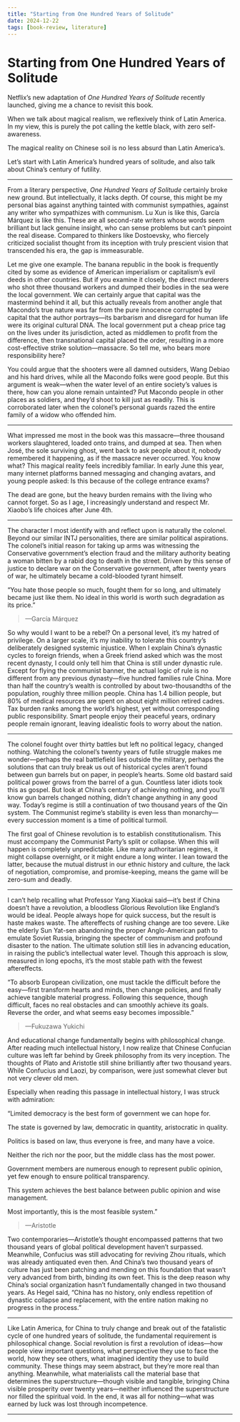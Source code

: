 ```yaml
---
title: "Starting from One Hundred Years of Solitude"
date: 2024-12-22
tags: [book-review, literature]
---
```


# Starting from One Hundred Years of Solitude

Netflix’s new adaptation of *One Hundred Years of Solitude* recently launched, giving me a chance to revisit this book.

When we talk about magical realism, we reflexively think of Latin America. In my view, this is purely the pot calling the kettle black, with zero self-awareness.

The magical reality on Chinese soil is no less absurd than Latin America’s.

Let’s start with Latin America’s hundred years of solitude, and also talk about China’s century of futility.

---

From a literary perspective, *One Hundred Years of Solitude* certainly broke new ground. But intellectually, it lacks depth. Of course, this might be my personal bias against anything tainted with communist sympathies, against any writer who sympathizes with communism. Lu Xun is like this, García Márquez is like this. These are all second-rate writers whose words seem brilliant but lack genuine insight, who can sense problems but can’t pinpoint the real disease. Compared to thinkers like Dostoevsky, who fiercely criticized socialist thought from its inception with truly prescient vision that transcended his era, the gap is immeasurable.

Let me give one example. The banana republic in the book is frequently cited by some as evidence of American imperialism or capitalism’s evil deeds in other countries. But if you examine it closely, the direct murderers who shot three thousand workers and dumped their bodies in the sea were the local government. We can certainly argue that capital was the mastermind behind it all, but this actually reveals from another angle that Macondo’s true nature was far from the pure innocence corrupted by capital that the author portrays—its barbarism and disregard for human life were its original cultural DNA. The local government put a cheap price tag on the lives under its jurisdiction, acted as middlemen to profit from the difference, then transnational capital placed the order, resulting in a more cost-effective strike solution—massacre. So tell me, who bears more responsibility here?

You could argue that the shooters were all damned outsiders, Wang Debiao and his hard drives, while all the Macondo folks were good people. But this argument is weak—when the water level of an entire society’s values is there, how can you alone remain untainted? Put Macondo people in other places as soldiers, and they’d shoot to kill just as readily. This is corroborated later when the colonel’s personal guards razed the entire family of a widow who offended him.

---

What impressed me most in the book was this massacre—three thousand workers slaughtered, loaded onto trains, and dumped at sea. Then when José, the sole surviving ghost, went back to ask people about it, nobody remembered it happening, as if the massacre never occurred. You know what? This magical reality feels incredibly familiar. In early June this year, many internet platforms banned messaging and changing avatars, and young people asked: Is this because of the college entrance exams?

The dead are gone, but the heavy burden remains with the living who cannot forget. So as I age, I increasingly understand and respect Mr. Xiaobo’s life choices after June 4th.

---

The character I most identify with and reflect upon is naturally the colonel. Beyond our similar INTJ personalities, there are similar political aspirations. The colonel’s initial reason for taking up arms was witnessing the Conservative government’s election fraud and the military authority beating a woman bitten by a rabid dog to death in the street. Driven by this sense of justice to declare war on the Conservative government, after twenty years of war, he ultimately became a cold-blooded tyrant himself.

“You hate those people so much, fought them for so long, and ultimately became just like them. No ideal in this world is worth such degradation as its price.”

> —García Márquez

So why would I want to be a rebel? On a personal level, it’s my hatred of privilege. On a larger scale, it’s my inability to tolerate this country’s deliberately designed systemic injustice. When I explain China’s dynastic cycles to foreign friends, when a Greek friend asked which was the most recent dynasty, I could only tell him that China is still under dynastic rule. Except for flying the communist banner, the actual logic of rule is no different from any previous dynasty—five hundred families rule China. More than half the country’s wealth is controlled by about two-thousandths of the population, roughly three million people. China has 1.4 billion people, but 80% of medical resources are spent on about eight million retired cadres. Tax burden ranks among the world’s highest, yet without corresponding public responsibility. Smart people enjoy their peaceful years, ordinary people remain ignorant, leaving idealistic fools to worry about the nation.

---

The colonel fought over thirty battles but left no political legacy, changed nothing. Watching the colonel’s twenty years of futile struggle makes me wonder—perhaps the real battlefield lies outside the military, perhaps the solutions that can truly break us out of historical cycles aren’t found between gun barrels but on paper, in people’s hearts. Some old bastard said political power grows from the barrel of a gun. Countless later idiots took this as gospel. But look at China’s century of achieving nothing, and you’ll know gun barrels changed nothing, didn’t change anything in any good way. Today’s regime is still a continuation of two thousand years of the Qin system. The Communist regime’s stability is even less than monarchy—every succession moment is a time of political turmoil.

The first goal of Chinese revolution is to establish constitutionalism. This must accompany the Communist Party’s split or collapse. When this will happen is completely unpredictable. Like many authoritarian regimes, it might collapse overnight, or it might endure a long winter. I lean toward the latter, because the mutual distrust in our ethnic history and culture, the lack of negotiation, compromise, and promise-keeping, means the game will be zero-sum and deadly.

---

I can’t help recalling what Professor Yang Xiaokai said—it’s best if China doesn’t have a revolution, a bloodless Glorious Revolution like England’s would be ideal. People always hope for quick success, but the result is haste makes waste. The aftereffects of rushing change are too severe. Like the elderly Sun Yat-sen abandoning the proper Anglo-American path to emulate Soviet Russia, bringing the specter of communism and profound disaster to the nation. The ultimate solution still lies in advancing education, in raising the public’s intellectual water level. Though this approach is slow, measured in long epochs, it’s the most stable path with the fewest aftereffects.

“To absorb European civilization, one must tackle the difficult before the easy—first transform hearts and minds, then change policies, and finally achieve tangible material progress. Following this sequence, though difficult, faces no real obstacles and can smoothly achieve its goals. Reverse the order, and what seems easy becomes impossible.”

> —Fukuzawa Yukichi

And educational change fundamentally begins with philosophical change. After reading much intellectual history, I now realize that Chinese Confucian culture was left far behind by Greek philosophy from its very inception. The thoughts of Plato and Aristotle still shine brilliantly after two thousand years. While Confucius and Laozi, by comparison, were just somewhat clever but not very clever old men.

Especially when reading this passage in intellectual history, I was struck with admiration:

“Limited democracy is the best form of government we can hope for.

The state is governed by law, democratic in quantity, aristocratic in quality.

Politics is based on law, thus everyone is free, and many have a voice.

Neither the rich nor the poor, but the middle class has the most power.

Government members are numerous enough to represent public opinion, yet few enough to ensure political transparency.

This system achieves the best balance between public opinion and wise management.

Most importantly, this is the most feasible system.”

> —Aristotle

Two contemporaries—Aristotle’s thought encompassed patterns that two thousand years of global political development haven’t surpassed. Meanwhile, Confucius was still advocating for reviving Zhou rituals, which was already antiquated even then. And China’s two thousand years of culture has just been patching and mending on this foundation that wasn’t very advanced from birth, binding its own feet. This is the deep reason why China’s social organization hasn’t fundamentally changed in two thousand years. As Hegel said, “China has no history, only endless repetition of dynastic collapse and replacement, with the entire nation making no progress in the process.”

---

Like Latin America, for China to truly change and break out of the fatalistic cycle of one hundred years of solitude, the fundamental requirement is philosophical change. Social revolution is first a revolution of ideas—how people view important questions, what perspective they use to face the world, how they see others, what imagined identity they use to build community. These things may seem abstract, but they’re more real than anything. Meanwhile, what materialists call the material base that determines the superstructure—though visible and tangible, bringing China visible prosperity over twenty years—neither influenced the superstructure nor filled the spiritual void. In the end, it was all for nothing—what was earned by luck was lost through incompetence.

---

